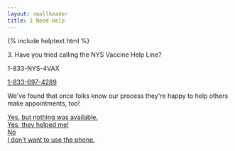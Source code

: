 ```yaml
---
layout: smallheader
title: I Need Help
---
```


{% include helptext.html %}

<p class="h3 mb-4">3. Have you tried calling the NYS Vaccine Help Line?</p>
<p class="text-center display-4 d-block w-100">1-833-NYS-4VAX</p>
<p class="text-center d-block w-100"><a href="tel:+18336974829">1-833-697-4289</a></p>
<p>We've found that once folks know our process they're happy to help others make appointments, too!</p>

<div class="row w-100 mb-5">
<div class="col-12 col-md-6 col-lg-3 mb-3 mb-lg-1 d-flex align-items-stretch">
  <a class="btn btn-success btn-lg btn-block py-md-3 d-flex flex-sm-column align-items-center justify-content-center" href="/help-4b">Yes, but nothing was available.</a></div>
<div class="col-12 col-md-6 col-lg-3 mb-3 mb-lg-1 d-flex align-items-stretch">
  <a class="btn btn-info btn-lg btn-block py-md-3 d-flex flex-sm-column align-items-center justify-content-center" href="javascript:alert('Great! Please close this window.')">Yes, they helped me!</a>
</div>
<div class="col-12 col-md-6 col-lg-3 mb-3 mb-lg-1 d-flex align-items-stretch">
  <a class="btn btn-warning btn-lg btn-block py-md-3 d-flex flex-sm-column align-items-center justify-content-center" href="javascript:alert('Please try calling 1-833-NYS-4VAX.')">No</a>
</div>
<div class="col-12 col-md-6 col-lg-3 mb-3 mb-lg-1 d-flex align-items-stretch">
  <a class="btn btn-danger btn-lg btn-block py-md-3 d-flex flex-sm-column align-items-center justify-content-center" href="/help-4b">I don't want to use the phone.</a>
</div>
</div>
